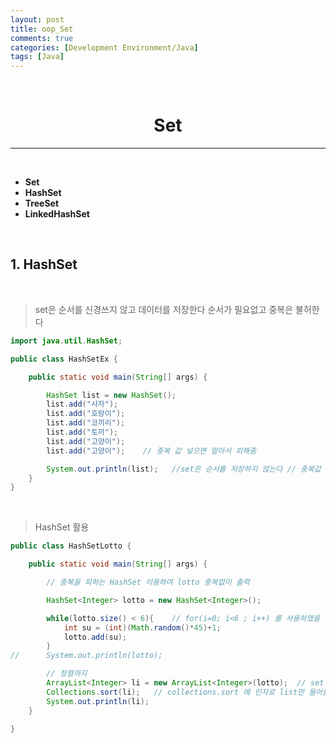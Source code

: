```yaml
---
layout: post
title: oop_Set
comments: true
categories: [Development Environment/Java]
tags: [Java]
---
```

<br>

# <center> Set </center>
---

<br>

* __Set__
* __HashSet__
* __TreeSet__
* __LinkedHashSet__

<br>

## 1. HashSet

<br>

> set은 순서를 신경쓰지 않고 데이터를 저장한다
> 순서가 필요없고 중복은 불허한다

```java
import java.util.HashSet;

public class HashSetEx {

	public static void main(String[] args) {

		HashSet list = new HashSet();
		list.add("사자");
		list.add("호랑이");
		list.add("코끼리");
		list.add("토끼");
		list.add("고양이");
		list.add("고양이");	// 중복 값 넣으면 알아서 피해줌

		System.out.println(list);	//set은 순서를 저장하지 않는다	// 중복값 들어가지 않는다
	}
}
```

<br>

> HashSet 활용

```java
public class HashSetLotto {

	public static void main(String[] args) {

		// 중복을 피하는 HashSet 이용하여 lotto 중복없이 출력

		HashSet<Integer> lotto = new HashSet<Integer>();

		while(lotto.size() < 6){	// for(i=0; i<6 ; i++) 를 사용하였을 경우 중복값 발생 시 5개만 출력되기 때문에 while 사용
			int su = (int)(Math.random()*45)+1;
			lotto.add(su);
		}
//		System.out.println(lotto);

		// 정렬까지
		ArrayList<Integer> li = new ArrayList<Integer>(lotto);	// set -> ArrayList
		Collections.sort(li);	// collections.sort 에 인자로 list만 들어올수 있음 set안됨
		System.out.println(li);
	}

}
```
